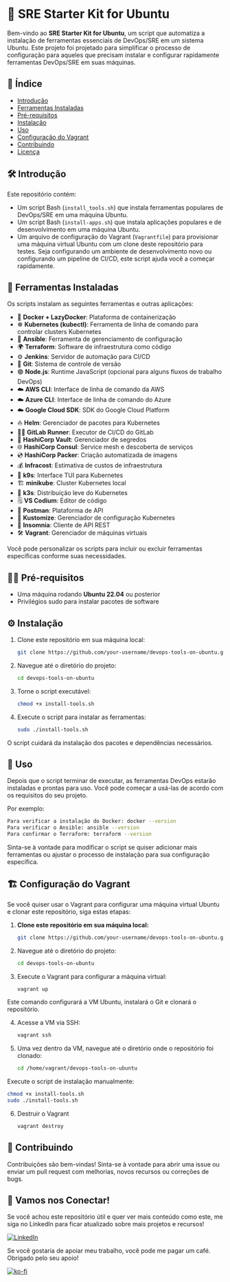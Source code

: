 # 🚀 SRE Starter Kit for Ubuntu

Bem-vindo ao **SRE Starter Kit for Ubuntu**, um script que automatiza a instalação de ferramentas essenciais de DevOps/SRE em um sistema Ubuntu. Este projeto foi projetado para simplificar o processo de configuração para aqueles que precisam instalar e configurar rapidamente ferramentas DevOps/SRE em suas máquinas.

## 📖 Índice

- [Introdução](#-introdução)
- [Ferramentas Instaladas](#-ferramentas-instaladas) 
- [Pré-requisitos](#-pré-requisitos)
- [Instalação](#-instalação)
- [Uso](#-uso)
- [Configuração do Vagrant](#-configuração-do-vagrant)
- [Contribuindo](#-contribuindo)
- [Licença](#-licença)

## 🛠️ Introdução

Este repositório contém:
- Um script Bash (`install_tools.sh`) que instala ferramentas populares de DevOps/SRE em uma máquina Ubuntu.
- Um script Bash (`install-apps.sh`) que instala aplicações populares e de desenvolvimento em uma máquina Ubuntu.
- Um arquivo de configuração do Vagrant (`Vagrantfile`) para provisionar uma máquina virtual Ubuntu com um clone deste repositório para testes.
Seja configurando um ambiente de desenvolvimento novo ou configurando um pipeline de CI/CD, este script ajuda você a começar rapidamente.

## 🧰 Ferramentas Instaladas

Os scripts instalam as seguintes ferramentas e outras aplicações:

- 🐳 **Docker + LazyDocker**: Plataforma de containerização
- ☸️ **Kubernetes (kubectl)**: Ferramenta de linha de comando para controlar clusters Kubernetes
- 📜 **Ansible**: Ferramenta de gerenciamento de configuração
- 🌍 **Terraform**: Software de infraestrutura como código
- ⚙️ **Jenkins**: Servidor de automação para CI/CD
- 🔧 **Git**: Sistema de controle de versão
- 🟢 **Node.js**: Runtime JavaScript (opcional para alguns fluxos de trabalho DevOps)
- ☁️ **AWS CLI**: Interface de linha de comando da AWS
- ☁️ **Azure CLI**: Interface de linha de comando do Azure
- ☁️ **Google Cloud SDK**: SDK do Google Cloud Platform
- ⛵ **Helm**: Gerenciador de pacotes para Kubernetes
- 🏃‍♂️ **GitLab Runner**: Executor de CI/CD do GitLab
- 🔐 **HashiCorp Vault**: Gerenciador de segredos
- 🌐 **HashiCorp Consul**: Service mesh e descoberta de serviços
- 💿 **HashiCorp Packer**: Criação automatizada de imagens
- 💰 **Infracost**: Estimativa de custos de infraestrutura
- 👀 **k9s**: Interface TUI para Kubernetes
- 🏗️ **minikube**: Cluster Kubernetes local
- 🐍 **k3s**: Distribuição leve do Kubernetes
- 🗒️ **VS Codium**: Editor de código
- 📮 **Postman**: Plataforma de API
- 🔧 **Kustomize**: Gerenciador de configuração Kubernetes
- 📡 **Insomnia**: Cliente de API REST
- 🛠️ **Vagrant**: Gerenciador de máquinas virtuais

Você pode personalizar os scripts para incluir ou excluir ferramentas específicas conforme suas necessidades.

## 🧑‍💻 Pré-requisitos

- Uma máquina rodando **Ubuntu 22.04** ou posterior
- Privilégios sudo para instalar pacotes de software

## ⚙️ Instalação

1. Clone este repositório em sua máquina local:

   ```bash
   git clone https://github.com/your-username/devops-tools-on-ubuntu.git
   ```

2. Navegue até o diretório do projeto:

   ```bash
   cd devops-tools-on-ubuntu
   ```

3. Torne o script executável:

   ```bash
   chmod +x install-tools.sh
   ```

4. Execute o script para instalar as ferramentas:

   ```bash
   sudo ./install-tools.sh
   ```

O script cuidará da instalação dos pacotes e dependências necessários.

## 🏃 Uso

Depois que o script terminar de executar, as ferramentas DevOps estarão instaladas e prontas para uso. Você pode começar a usá-las de acordo com os requisitos do seu projeto.

Por exemplo:

   ```bash
Para verificar a instalação do Docker: docker --version
Para verificar o Ansible: ansible --version
Para confirmar o Terraform: terraform --version
   ```

Sinta-se à vontade para modificar o script se quiser adicionar mais ferramentas ou ajustar o processo de instalação para sua configuração específica.

## 🏗️ Configuração do Vagrant

Se você quiser usar o Vagrant para configurar uma máquina virtual Ubuntu e clonar este repositório, siga estas etapas:

1. **Clone este repositório em sua máquina local:**

   ```bash
   git clone https://github.com/your-username/devops-tools-on-ubuntu.git
   ```
2. Navegue até o diretório do projeto:

   ```bash
   cd devops-tools-on-ubuntu
   ```

3. Execute o Vagrant para configurar a máquina virtual:

   ```bash
   vagrant up
   ```
Este comando configurará a VM Ubuntu, instalará o Git e clonará o repositório.

4. Acesse a VM via SSH:

   ```bash
   vagrant ssh
   ```

5. Uma vez dentro da VM, navegue até o diretório onde o repositório foi clonado:

   ```bash
   cd /home/vagrant/devops-tools-on-ubuntu
   ```

Execute o script de instalação manualmente:

   ```bash
   chmod +x install-tools.sh
   sudo ./install-tools.sh
   ```
6. Destruir o Vagrant

    ```bash
    vagrant destroy
    ```
    
## 🤝 Contribuindo

Contribuições são bem-vindas! Sinta-se à vontade para abrir uma issue ou enviar um pull request com melhorias, novos recursos ou correções de bugs.

## 🤝 **Vamos nos Conectar!**

Se você achou este repositório útil e quer ver mais conteúdo como este, me siga no LinkedIn para ficar atualizado sobre mais projetos e recursos!

[![LinkedIn](https://seeklogo.com/images/L/linkedin-logo-E871D8437B-seeklogo.com.png)](https://www.linkedin.com/in/diogofernandesrj/)

Se você gostaria de apoiar meu trabalho, você pode me pagar um café. Obrigado pelo seu apoio!

[![ko-fi](https://ko-fi.com/img/githubbutton_sm.svg)](https://ko-fi.com/diogofrj)